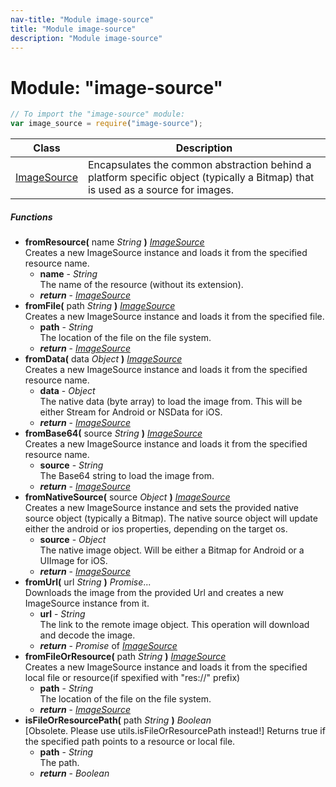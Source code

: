 ```yaml
---
nav-title: "Module image-source"
title: "Module image-source"
description: "Module image-source"
---
```

# Module: "image-source"

``` JavaScript
// To import the "image-source" module:
var image_source = require("image-source");
```

Class | Description
------|------------
[ImageSource](../image-source/ImageSource.md) | Encapsulates the common abstraction behind a platform specific object (typically a Bitmap) that is used as a source for images.

##### Functions
 - **fromResource(** name _String_ **)** [_ImageSource_](../image-source/ImageSource.md)  
     Creates a new ImageSource instance and loads it from the specified resource name.
   - **name** - _String_  
     The name of the resource (without its extension).
   - _**return**_ - [_ImageSource_](../image-source/ImageSource.md)
 - **fromFile(** path _String_ **)** [_ImageSource_](../image-source/ImageSource.md)  
     Creates a new ImageSource instance and loads it from the specified file.
   - **path** - _String_  
     The location of the file on the file system.
   - _**return**_ - [_ImageSource_](../image-source/ImageSource.md)
 - **fromData(** data _Object_ **)** [_ImageSource_](../image-source/ImageSource.md)  
     Creates a new ImageSource instance and loads it from the specified resource name.
   - **data** - _Object_  
     The native data (byte array) to load the image from. This will be either Stream for Android or NSData for iOS.
   - _**return**_ - [_ImageSource_](../image-source/ImageSource.md)
 - **fromBase64(** source _String_ **)** [_ImageSource_](../image-source/ImageSource.md)  
     Creates a new ImageSource instance and loads it from the specified resource name.
   - **source** - _String_  
     The Base64 string to load the image from.
   - _**return**_ - [_ImageSource_](../image-source/ImageSource.md)
 - **fromNativeSource(** source _Object_ **)** [_ImageSource_](../image-source/ImageSource.md)  
     Creates a new ImageSource instance and sets the provided native source object (typically a Bitmap).
The native source object will update either the android or ios properties, depending on the target os.
   - **source** - _Object_  
     The native image object. Will be either a Bitmap for Android or a UIImage for iOS.
   - _**return**_ - [_ImageSource_](../image-source/ImageSource.md)
 - **fromUrl(** url _String_ **)** _Promise_...  
     Downloads the image from the provided Url and creates a new ImageSource instance from it.
   - **url** - _String_  
     The link to the remote image object. This operation will download and decode the image.
   - _**return**_ - _Promise_ of [_ImageSource_](../image-source/ImageSource.md)
 - **fromFileOrResource(** path _String_ **)** [_ImageSource_](../image-source/ImageSource.md)  
     Creates a new ImageSource instance and loads it from the specified local file or resource(if spexified with "res://" prefix)
   - **path** - _String_  
     The location of the file on the file system.
   - _**return**_ - [_ImageSource_](../image-source/ImageSource.md)
 - **isFileOrResourcePath(** path _String_ **)** _Boolean_  
     [Obsolete. Please use utils.isFileOrResourcePath instead!] Returns true if the specified path points to a resource or local file.
   - **path** - _String_  
     The path.
   - _**return**_ - _Boolean_
